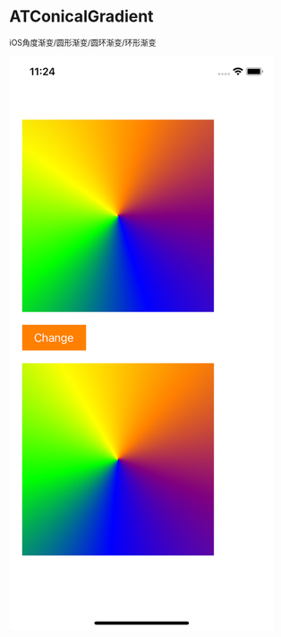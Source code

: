 # ATConicalGradient
iOS角度渐变/圆形渐变/圆环渐变/环形渐变

![image](/Simulator%20Screen%20Shot%20-%20iPhone%2011%20-%202021-08-18%20at%2023.24.29.png)


